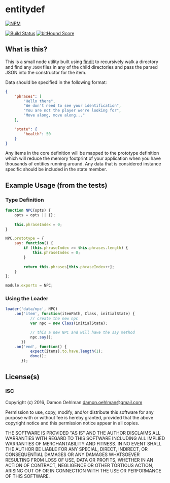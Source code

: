 
# entitydef


[![NPM](https://nodei.co/npm/entitydef.png)](https://nodei.co/npm/entitydef/)

[![Build Status](https://api.travis-ci.org/DamonOehlman/entitydef.svg?branch=master)](https://travis-ci.org/DamonOehlman/entitydef) [![bitHound Score](https://www.bithound.io/github/DamonOehlman/entitydef/badges/score.svg)](https://www.bithound.io/github/DamonOehlman/entitydef) 

## What is this?

This is a small node utility built using [findit](https://github.com/substack/node-findit) to recursively walk a
directory and find any `JSON` files in any of the child directories and pass the parsed JSON into the constructor
for the item.

Data should be specified in the following format:

```json
{
    "phrases": [
        "Hello there",
        "We don't need to see your identification",
        "You are not the player we're looking for",
        "Move along, move along..."
    ],

    "state": {
        "health": 50
    }
}
```

Any items in the core definition will be mapped to the prototype definition which will reduce the memory footprint
of your application when you have thousands of entities running around.  Any data that is considered instance specific
should be included in the state member.

## Example Usage (from the tests)

### Type Definition

```js
function NPC(opts) {
    opts = opts || {};
    
    this.phraseIndex = 0;
}

NPC.prototype = {
    say: function() {
        if (this.phraseIndex >= this.phrases.length) {
            this.phraseIndex = 0;
        }
        
        return this.phrases[this.phraseIndex++];
    }
};

module.exports = NPC;
```

### Using the Loader

```js
loader('data/npc', NPC)
    .on('item', function(itemPath, Class, initialState) {
           // create the new npc
           var npc = new Class(initialState);

           // this a new NPC and will have the say method
           npc.say();
       })
    .on('end', function() {
           expect(items).to.have.length(1);
           done();
       });
```

## License(s)

### ISC

Copyright (c) 2016, Damon Oehlman <damon.oehlman@gmail.com>

Permission to use, copy, modify, and/or distribute this software for any
purpose with or without fee is hereby granted, provided that the above
copyright notice and this permission notice appear in all copies.

THE SOFTWARE IS PROVIDED "AS IS" AND THE AUTHOR DISCLAIMS ALL WARRANTIES WITH
REGARD TO THIS SOFTWARE INCLUDING ALL IMPLIED WARRANTIES OF MERCHANTABILITY
AND FITNESS. IN NO EVENT SHALL THE AUTHOR BE LIABLE FOR ANY SPECIAL, DIRECT,
INDIRECT, OR CONSEQUENTIAL DAMAGES OR ANY DAMAGES WHATSOEVER RESULTING FROM
LOSS OF USE, DATA OR PROFITS, WHETHER IN AN ACTION OF CONTRACT, NEGLIGENCE OR
OTHER TORTIOUS ACTION, ARISING OUT OF OR IN CONNECTION WITH THE USE OR
PERFORMANCE OF THIS SOFTWARE.
